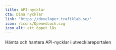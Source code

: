 ```yaml
---
title: API-nycklar
cta: Dina nycklar
link: "https://developer.trafiklab.se/"
icon: /icons/OpenedLock.svg
icon_alt: ett öppet lås
---
```

Hämta och hantera API-nycklar i utvecklareportalen

